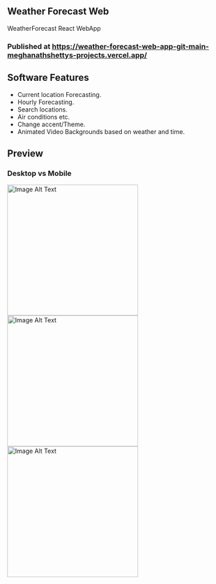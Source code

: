## Weather Forecast Web
WeatherForecast React WebApp

### Published at https://weather-forecast-web-app-git-main-meghanathshettys-projects.vercel.app/

## Software Features
* Current location Forecasting.
* Hourly Forecasting.
* Search locations.
* Air conditions etc.
* Change accent/Theme.
* Animated Video Backgrounds based on weather and time.

## Preview
### Desktop vs Mobile
<img src="https://github.com/MeghanathShetty/weatherForecast_WebApp/assets/127648939/f45645b2-df87-4bd3-9058-608d944a96fe" alt="Image Alt Text" style="width:300px;" />
<img src="https://github.com/MeghanathShetty/weatherForecast_WebApp/assets/127648939/6d1450b6-3940-4867-afb8-b09906d15b4c" alt="Image Alt Text" style="width:300px;" />
<img src="https://github.com/MeghanathShetty/weatherForecast_WebApp/assets/127648939/9e521e79-efd5-4870-8cc2-37a0ef424d4a" alt="Image Alt Text" style="width:300px;" />
